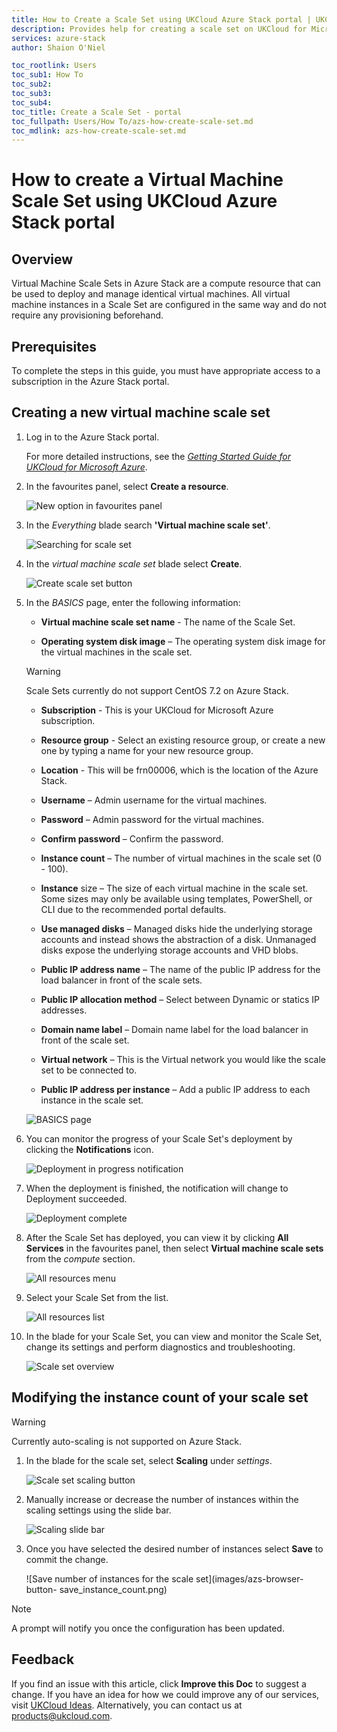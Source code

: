 ```yaml
---
title: How to Create a Scale Set using UKCloud Azure Stack portal | UKCloud Ltd
description: Provides help for creating a scale set on UKCloud for Microsoft Azure
services: azure-stack
author: Shaion O'Niel

toc_rootlink: Users
toc_sub1: How To
toc_sub2:
toc_sub3:
toc_sub4:
toc_title: Create a Scale Set - portal
toc_fullpath: Users/How To/azs-how-create-scale-set.md
toc_mdlink: azs-how-create-scale-set.md
---
```


# How to create a Virtual Machine Scale Set using UKCloud Azure Stack portal

## Overview

Virtual Machine Scale Sets in Azure Stack are a compute resource that can be used to deploy and manage identical virtual machines. All virtual machine instances in a Scale Set are configured in the same way and do not require any provisioning beforehand.

## Prerequisites

To complete the steps in this guide, you must have appropriate access to a subscription in the Azure Stack portal.

## Creating a new virtual machine scale set

1. Log in to the Azure Stack portal.

    For more detailed instructions, see the [*Getting Started Guide for UKCloud for Microsoft Azure*](azs-gs.md).

2. In the favourites panel, select **Create a resource**.

    ![New option in favourites panel](images/azsp_newmenu.png)

3. In the *Everything* blade search **'Virtual machine scale set'**.

    ![Searching for scale set](images/azs-browser-button-scale-set-menu.png)

4. In the *virtual machine scale set* blade select **Create**.

    ![Create scale set button](images/azs-browser-button-create-scale-set.png)

5. In the *BASICS* page, enter the following information:

    - **Virtual machine scale set name** - The name of the Scale Set.

    - **Operating system disk image** – The operating system disk image for the virtual machines in the scale set.

    > [!Warning]
    > Scale Sets currently do not support CentOS 7.2 on Azure Stack.

    - **Subscription** - This is your UKCloud for Microsoft Azure subscription.

    - **Resource group** - Select an existing resource group, or create a new one by typing a name for your new resource group.

    - **Location** - This will be frn00006, which is the location of the Azure Stack.

    - **Username** – Admin username for the virtual machines.

    - **Password** – Admin password for the virtual machines.

    - **Confirm password** – Confirm the password.

    - **Instance count** – The number of virtual machines in the scale set (0 - 100).

    - **Instance** size – The size of each virtual machine in the scale set. Some sizes may only be available using templates, PowerShell, or CLI due to the recommended portal defaults.

    - **Use managed disks** – Managed disks hide the underlying storage accounts and instead shows the abstraction of a disk. Unmanaged disks expose the underlying storage accounts and VHD blobs.

    - **Public IP address name** – The name of the public IP address for the load balancer in front of the scale sets.

    - **Public IP allocation method** – Select between Dynamic or statics IP addresses.

    - **Domain name label** – Domain name label for the load balancer in front of the scale set.

    - **Virtual network** – This is the Virtual network you would like the scale set to be connected to.

    - **Public IP address per instance** – Add a public IP address to each instance in the scale set.

    ![BASICS page](images/azs-browser-create-scale-set.png)

6. You can monitor the progress of your Scale Set's deployment by clicking the **Notifications** icon.

    ![Deployment in progress notification](images/azsp_createvm_progress.png)

7. When the deployment is finished, the notification will change to Deployment succeeded.

    ![Deployment complete](images/azsp_createvm_deployment_success.png)

8. After the Scale Set has deployed, you can view it by clicking **All Services** in the favourites panel, then select **Virtual machine scale sets** from the *compute* section.

    ![All resources menu](images/azs-browser-select-all-services.png)

9. Select your Scale Set from the list.

    ![All resources list](images/azs-browser-select-scale-set.png)

10. In the blade for your Scale Set, you can view and monitor the Scale Set, change its settings and perform diagnostics and troubleshooting.

    ![Scale set overview](images/azs-browser-Scale-Set-overview.png)

## Modifying the instance count of your scale set

> [!Warning]
> Currently auto-scaling is not supported on Azure Stack.

1. In the blade for the scale set, select **Scaling** under *settings*.

    ![Scale set scaling button](images/azs-browser-button-scaling.png)

2. Manually increase or decrease the number of instances within the scaling settings using the slide bar.

    ![Scaling slide bar](images/azs-browser-instance-count-slidebar.png)

3. Once you have selected the desired number of instances select **Save** to commit the change.

    ![Save number of instances for the scale set](images/azs-browser-button- save_instance_count.png)

> [!Note]
> A prompt will notify you once the configuration has been updated.

## Feedback

If you find an issue with this article, click **Improve this Doc** to suggest a change. If you have an idea for how we could improve any of our services, visit [UKCloud Ideas](https://ideas.ukcloud.com). Alternatively, you can contact us at <products@ukcloud.com>.